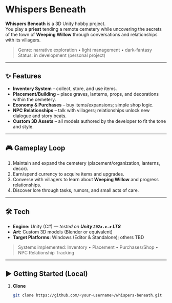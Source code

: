 # Whispers Beneath

**Whispers Beneath** is a 3D Unity hobby project.  
You play a **priest** tending a remote cemetery while uncovering the secrets of the town of **Weeping Willow** through conversations and relationships with its villagers.

> Genre: narrative exploration • light management • dark-fantasy  
> Status: in development (personal project)

---

## ✨ Features

- **Inventory System** – collect, store, and use items.
- **Placement/Building** – place graves, lanterns, props, and decorations within the cemetery.
- **Economy & Purchases** – buy items/expansions; simple shop logic.
- **NPC Relationships** – talk with villagers; relationships unlock new dialogue and story beats.
- **Custom 3D Assets** – all models authored by the developer to fit the tone and style.

---

## 🎮 Gameplay Loop

1. Maintain and expand the cemetery (placement/organization, lanterns, decor).  
2. Earn/spend currency to acquire items and upgrades.  
3. Converse with villagers to learn about **Weeping Willow** and progress relationships.  
4. Discover lore through tasks, rumors, and small acts of care.

---

## 🛠 Tech

- **Engine:** Unity (C#) — _tested on **Unity `202x.x.x` LTS**_  
- **Art:** Custom 3D models (Blender or equivalent)  
- **Target Platforms:** Windows (Editor & Standalone); others TBD

> Systems implemented: Inventory • Placement • Purchases/Shop • NPC Relationship Tracking

---

## ▶️ Getting Started (Local)

1. **Clone**
   ```bash
   git clone https://github.com/<your-username>/whispers-beneath.git
